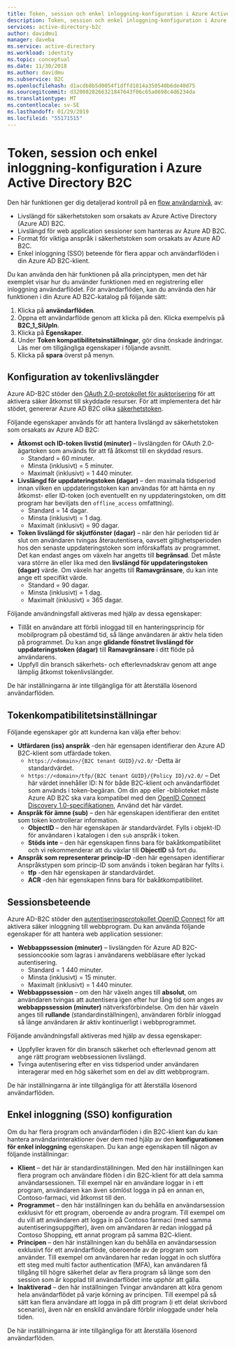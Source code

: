 ```yaml
---
title: Token, session och enkel inloggning-konfiguration i Azure Active Directory B2C | Microsoft Docs
description: Token, session och enkel inloggning-konfiguration i Azure Active Directory B2C.
services: active-directory-b2c
author: davidmu1
manager: daveba
ms.service: active-directory
ms.workload: identity
ms.topic: conceptual
ms.date: 11/30/2018
ms.author: davidmu
ms.subservice: B2C
ms.openlocfilehash: d1acdb8b5d0054f1dffd1014a350540b6de40d75
ms.sourcegitcommit: d3200828266321847643f06c65a0698c4d6234da
ms.translationtype: MT
ms.contentlocale: sv-SE
ms.lasthandoff: 01/29/2019
ms.locfileid: "55171515"
---
```

# <a name="token-session-and-single-sign-on-configuration-in-azure-active-directory-b2c"></a>Token, session och enkel inloggning-konfiguration i Azure Active Directory B2C

Den här funktionen ger dig detaljerad kontroll på en [flow användarnivå](active-directory-b2c-reference-policies.md), av:

- Livslängd för säkerhetstoken som orsakats av Azure Active Directory (Azure AD) B2C.
- Livslängd för web application sessioner som hanteras av Azure AD B2C.
- Format för viktiga anspråk i säkerhetstoken som orsakats av Azure AD B2C.
- Enkel inloggning (SSO) beteende för flera appar och användarflöden i din Azure AD B2C-klient.

Du kan använda den här funktionen på alla principtypen, men det här exemplet visar hur du använder funktionen med en registrering eller inloggning användarflödet. För användarflöden, kan du använda den här funktionen i din Azure AD B2C-katalog på följande sätt:

1. Klicka på **användarflöden**.
2. Öppna ett användarflöde genom att klicka på den. Klicka exempelvis på **B2C_1_SiUpIn**.
3. Klicka på **Egenskaper**.
4. Under **Token kompatibilitetsinställningar**, gör dina önskade ändringar. Läs mer om tillgängliga egenskaper i följande avsnitt.
5. Klicka på **spara** överst på menyn.

## <a name="token-lifetimes-configuration"></a>Konfiguration av tokenlivslängder

Azure AD-B2C stöder den [OAuth 2.0-protokollet för auktorisering](active-directory-b2c-reference-protocols.md) för att aktivera säker åtkomst till skyddade resurser. För att implementera det här stödet, genererar Azure AD B2C olika [säkerhetstoken](active-directory-b2c-reference-tokens.md). 

Följande egenskaper används för att hantera livslängd av säkerhetstoken som orsakats av Azure AD B2C:

- **Åtkomst och ID-token livstid (minuter)** – livslängden för OAuth 2.0-ägartoken som används för att få åtkomst till en skyddad resurs.
    - Standard = 60 minuter.
    - Minsta (inklusivt) = 5 minuter.
    - Maximalt (inklusivt) = 1 440 minuter.
- **Livslängd för uppdateringstoken (dagar)** – den maximala tidsperiod innan vilken en uppdateringstoken kan användas för att hämta en ny åtkomst- eller ID-token (och eventuellt en ny uppdateringstoken, om ditt program har beviljats den `offline_access` omfattning).
    - Standard = 14 dagar.
    - Minsta (inklusivt) = 1 dag.
    - Maximalt (inklusivt) = 90 dagar.
- **Token livslängd för skjutfönster (dagar)** – när den här perioden tid är slut om användaren tvingas återautentisera, oavsett giltighetsperioden hos den senaste uppdateringstoken som införskaffats av programmet. Det kan endast anges om växeln har angetts till **begränsad**. Det måste vara större än eller lika med den **livslängd för uppdateringstoken (dagar)** värde. Om växeln har angetts till **Ramavgränsare**, du kan inte ange ett specifikt värde.
    - Standard = 90 dagar.
    - Minsta (inklusivt) = 1 dag.
    - Maximalt (inklusivt) = 365 dagar.

Följande användningsfall aktiveras med hjälp av dessa egenskaper:

- Tillåt en användare att förbli inloggad till en hanteringsprincip för mobilprogram på obestämd tid, så länge användaren är aktiv hela tiden på programmet. Du kan ange **glidande fönstret livslängd för uppdateringstoken (dagar)** till **Ramavgränsare** i ditt flöde på användarens.
- Uppfyll din bransch säkerhets- och efterlevnadskrav genom att ange lämplig åtkomst tokenlivslängder.

De här inställningarna är inte tillgängliga för att återställa lösenord användarflöden. 

## <a name="token-compatibility-settings"></a>Tokenkompatibilitetsinställningar

Följande egenskaper gör att kunderna kan välja efter behov:

- **Utfärdaren (iss) anspråk** -den här egensapen identifierar den Azure AD B2C-klient som utfärdade token.
    - `https://<domain>/{B2C tenant GUID}/v2.0/` -Detta är standardvärdet.
    - `https://<domain>/tfp/{B2C tenant GUID}/{Policy ID}/v2.0/` – Det här värdet innehåller ID: N för både B2C-klient och användarflödet som används i token-begäran. Om din app eller -biblioteket måste Azure AD B2C ska vara kompatibel med den [OpenID Connect Discovery 1.0-specifikationen](https://openid.net/specs/openid-connect-discovery-1_0.html), Använd det här värdet.
- **Anspråk för ämne (sub)** – den här egenskapen identifierar den entitet som token kontrollerar information.
    - **ObjectID** – den här egenskapen är standardvärdet. Fylls i objekt-ID för användaren i katalogen i den `sub` anspråk i token.
    - **Stöds inte** – den här egenskapen finns bara för bakåtkompatibilitet och vi rekommenderar att du växlar till **ObjectID** så fort du.
- **Anspråk som representerar princip-ID** -den här egensapen identifierar Anspråkstypen som princip-ID som används i token begäran har fyllts i.
    - **tfp** -den här egenskapen är standardvärdet.
    - **ACR** -den här egenskapen finns bara för bakåtkompatibilitet.

## <a name="session-behavior"></a>Sessionsbeteende

Azure AD-B2C stöder den [autentiseringsprotokollet OpenID Connect](active-directory-b2c-reference-oidc.md) för att aktivera säker inloggning till webbprogram. Du kan använda följande egenskaper för att hantera web application sessioner:

- **Webbappssession (minuter)** – livslängden för Azure AD B2C-sessioncookie som lagras i användarens webbläsare efter lyckad autentisering.
    - Standard = 1 440 minuter.
    - Minsta (inklusivt) = 15 minuter.
    - Maximalt (inklusivt) = 1 440 minuter.
- **Webbappssession** – om den här växeln anges till **absolut**, om användaren tvingas att autentisera igen efter hur lång tid som anges av **webbappssession (minuter)** nätverksförbindelse. Om den här växeln anges till **rullande** (standardinställningen), användaren förblir inloggad så länge användaren är aktiv kontinuerligt i webbprogrammet.

Följande användningsfall aktiveras med hjälp av dessa egenskaper:

- Uppfyller kraven för din bransch säkerhet och efterlevnad genom att ange rätt program webbsessionen livslängd.
- Tvinga autentisering efter en viss tidsperiod under användaren interagerar med en hög säkerhet som en del av ditt webbprogram. 

De här inställningarna är inte tillgängliga för att återställa lösenord användarflöden.

## <a name="single-sign-on-sso-configuration"></a>Enkel inloggning (SSO) konfiguration

Om du har flera program och användarflöden i din B2C-klient kan du kan hantera användarinteraktioner över dem med hjälp av den **konfigurationen för enkel inloggning** egenskapen. Du kan ange egenskapen till någon av följande inställningar:

- **Klient** – det här är standardinställningen. Med den här inställningen kan flera program och användare flöden i din B2C-klient för att dela samma användarsessionen. Till exempel när en användare loggar in i ett program, användaren kan även sömlöst logga in på en annan en, Contoso-farmaci, vid åtkomst till den.
- **Programmet** – den här inställningen kan du behålla en användarsession exklusivt för ett program, oberoende av andra program. Till exempel om du vill att användaren att logga in på Contoso farmaci (med samma autentiseringsuppgifter), även om användaren är redan inloggad på Contoso Shopping, ett annat program på samma B2C-klient. 
- **Principen** – den här inställningen kan du behålla en användarsession exklusivt för ett användarflöde, oberoende av de program som använder. Till exempel om användaren har redan loggat in och slutföra ett steg med multi factor authentication (MFA), kan användaren få tillgång till högre säkerhet delar av flera program så länge som den session som är kopplad till användarflödet inte upphör att gälla.
- **Inaktiverad** – den här inställningen Tvingar användaren att köra genom hela användarflödet på varje körning av principen. Till exempel på så sätt kan flera användare att logga in på ditt program (i ett delat skrivbord scenario), även när en enskild användare förblir inloggade under hela tiden.

De här inställningarna är inte tillgängliga för att återställa lösenord användarflöden. 

